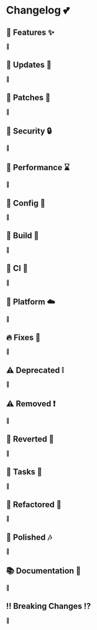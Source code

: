 # Changelog 💕

## 🎉 Features ✨

👀

## 🎉 Updates 🎊

👀

## 🎉 Patches 🎈

👀

## 🔑 Security 🔒

👀

## 🚀 Performance ⌛

👀

## 🏰 Config 🌈

👀

## 🏰 Build 🚧

👀

## 🏰 CI 🚧

👀

## 🏰 Platform ☁️

👀

## 🔥 Fixes 🐛

👀

## ⚠️ Deprecated ❕

👀

## ⚠️ Removed ❗

👀

## 💩 Reverted 🙈

👀

## 💎 Tasks 👻

👀

## 🎨 Refactored 💫

👀

## 🎨 Polished 🎶

👀

## 📚 Documentation 🔮

👀

## ‼️ Breaking Changes ⁉️

👀
